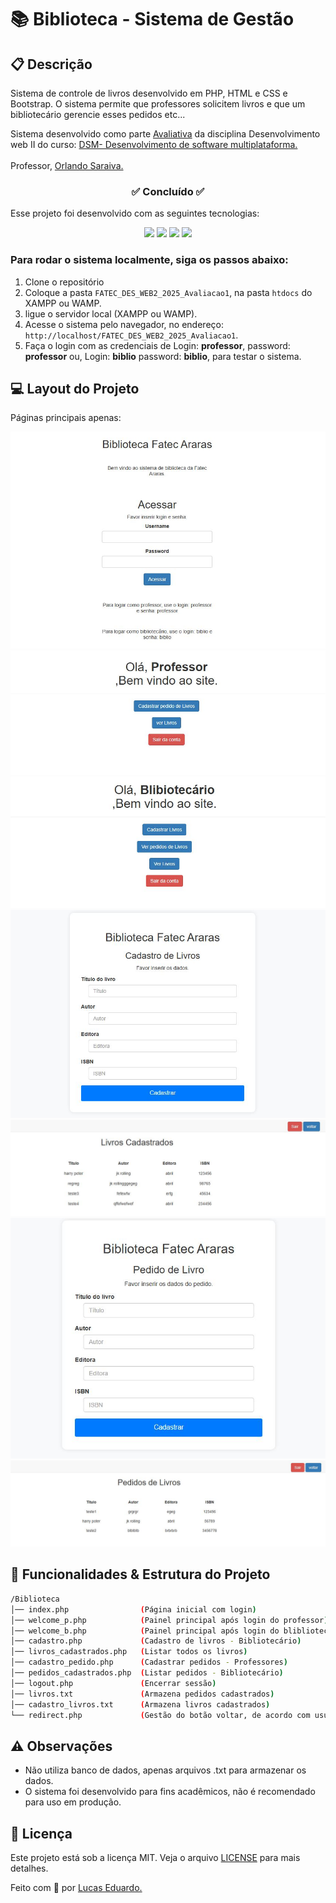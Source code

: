 <h1>📚 Biblioteca - Sistema de Gestão </h1>

## 📋 Descrição

Sistema de controle de livros desenvolvido em PHP, HTML e CSS e Bootstrap. O sistema permite que professores solicitem livros e que um bibliotecário gerencie esses pedidos etc...

Sistema desenvolvido como parte [Avaliativa](https://github.com/orlandosaraivajr/FATEC_2025_1SEM_DW2/tree/main/avaliacao1) da disciplina Desenvolvimento web II  do curso: <a href="https://fatecararas.cps.sp.gov.br/tecnologia-em-desenvolvimento-de-softwares-multiplataforma/">DSM- Desenvolvimento de software multiplataforma.</a>
<br>
<br>
Professor, <a href="https://github.com/orlandosaraivajr">Orlando Saraiva.</a>

<h3 align="center">✅ Concluído ✅</h3>

 Esse projeto foi desenvolvido com as seguintes tecnologias:

<p align="center">
  <img src="https://img.shields.io/badge/PHP-777BB4?style=for-the-badge&logo=php&logoColor=white"/>
  <img src="https://img.shields.io/badge/HTML5-E34F26?style=for-the-badge&logo=html5&logoColor=white"/>
  <img src="https://img.shields.io/badge/CSS3-1572B6?style=for-the-badge&logo=css3&logoColor=white"/>
  <img src="https://img.shields.io/badge/Bootstrap-563D7C?style=for-the-badge&logo=bootstrap&logoColor=white"/>
</p>

### Para rodar o sistema localmente, siga os passos abaixo:
1. Clone o repositório
2. Coloque a pasta `FATEC_DES_WEB2_2025_Avaliacao1`, na pasta `htdocs` do XAMPP ou WAMP.
3. ligue o servidor local (XAMPP ou WAMP).
4. Acesse o sistema pelo navegador, no endereço: `http://localhost/FATEC_DES_WEB2_2025_Avaliacao1`.
5. Faça o login com as credenciais de Login: **professor**, password: **professor** ou,  Login: **biblio** password: **biblio**, para testar o sistema.

## 💻 Layout do Projeto
<p> Páginas principais apenas:</p>

![](/img/index.JPG)
![](/img/welcome_p.JPG)
![](/img/welcome_b.JPG)
![](/img/cadastro_livros.JPG)
![](/img/livros_cadastrados.JPG)
![](/img/pedidos_livros.JPG)
![](/img/pedidos.JPG)

## 📂 Funcionalidades & Estrutura do Projeto

```bash
/Biblioteca
│── index.php                (Página inicial com login)
│── welcome_p.php            (Painel principal após login do professor)
│── welcome_b.php            (Painel principal após login do blibliotecário)
│── cadastro.php             (Cadastro de livros - Bibliotecário)
│── livros_cadastrados.php   (Listar todos os livros)
│── cadastro_pedido.php      (Cadastrar pedidos - Professores)
│── pedidos_cadastrados.php  (Listar pedidos - Bibliotecário)
│── logout.php               (Encerrar sessão)
│── livros.txt               (Armazena pedidos cadastrados)
│── cadastro_livros.txt      (Armazena livros cadastrados)     
└── redirect.php             (Gestão do botão voltar, de acordo com usuario logado na página livros_cadastrados.php)
```

## ⚠️ Observações

- Não utiliza banco de dados, apenas arquivos .txt para armazenar os dados.
- O sistema foi desenvolvido para fins acadêmicos, não é recomendado para uso em produção.

## 📝 Licença

Este projeto está sob a licença MIT. Veja o arquivo [LICENSE](LICENSE) para mais detalhes.

Feito com 💜 por [Lucas Eduardo.](https://linktr.ee/lucas.007)
